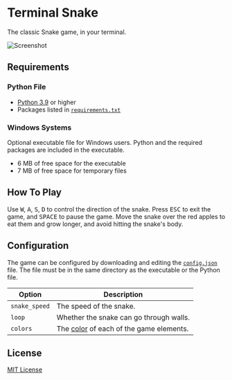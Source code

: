 # Terminal Snake

The classic Snake game, in your terminal.

![Screenshot](https://user-images.githubusercontent.com/49930425/220823010-501ac047-e6de-40cd-b0ef-8ea8f13a8272.png)

## Requirements

### Python File

- [Python 3.9](https://www.python.org/downloads/) or higher
- Packages listed in [`requirements.txt`](requirements.txt)

### Windows Systems

Optional executable file for Windows users. Python and the required packages are included in the executable.

- 6 MB of free space for the executable
- 7 MB of free space for temporary files

## How To Play

Use <kbd>W</kbd>, <kbd>A</kbd>, <kbd>S</kbd>, <kbd>D</kbd> to control the direction of the snake.
Press <kbd>ESC</kbd> to exit the game, and <kbd>SPACE</kbd> to pause the game.
Move the snake over the red apples to eat them and grow longer, and avoid hitting the snake's body.

## Configuration

The game can be configured by downloading and editing the [`config.json`](config.json) file.
The file must be in the same directory as the executable or the Python file.

|Option|Description|
|--|--|
|`snake_speed`|The speed of the snake.|
|`loop`|Whether the snake can go through walls.|
|`colors`|The [color](https://duplexes.github.io/pyco/#/ansi?id=_4-bit-colors) of each of the game elements.|

## License

[MIT License](license.txt)
